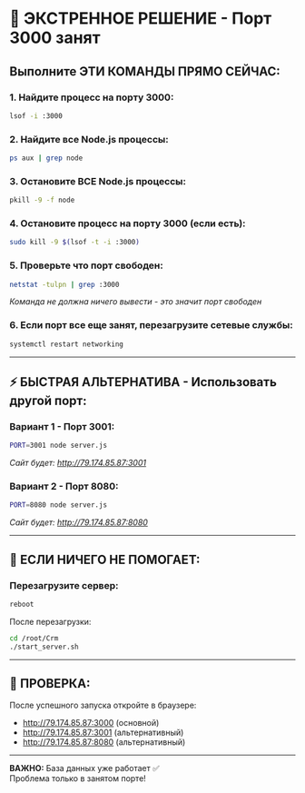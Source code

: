 # 🚨 ЭКСТРЕННОЕ РЕШЕНИЕ - Порт 3000 занят

## Выполните ЭТИ КОМАНДЫ ПРЯМО СЕЙЧАС:

### 1. Найдите процесс на порту 3000:
```bash
lsof -i :3000
```

### 2. Найдите все Node.js процессы:
```bash
ps aux | grep node
```

### 3. Остановите ВСЕ Node.js процессы:
```bash
pkill -9 -f node
```

### 4. Остановите процесс на порту 3000 (если есть):
```bash
sudo kill -9 $(lsof -t -i :3000)
```

### 5. Проверьте что порт свободен:
```bash
netstat -tulpn | grep :3000
```
*Команда не должна ничего вывести - это значит порт свободен*

### 6. Если порт все еще занят, перезагрузите сетевые службы:
```bash
systemctl restart networking
```

---

## ⚡ БЫСТРАЯ АЛЬТЕРНАТИВА - Использовать другой порт:

### Вариант 1 - Порт 3001:
```bash
PORT=3001 node server.js
```
*Сайт будет: http://79.174.85.87:3001*

### Вариант 2 - Порт 8080:
```bash
PORT=8080 node server.js
```
*Сайт будет: http://79.174.85.87:8080*

---

## 🔧 ЕСЛИ НИЧЕГО НЕ ПОМОГАЕТ:

### Перезагрузите сервер:
```bash
reboot
```

После перезагрузки:
```bash
cd /root/Crm
./start_server.sh
```

---

## 📱 ПРОВЕРКА:
После успешного запуска откройте в браузере:
- http://79.174.85.87:3000 (основной)
- http://79.174.85.87:3001 (альтернативный)
- http://79.174.85.87:8080 (альтернативный)

---

**ВАЖНО:** База данных уже работает ✅  
Проблема только в занятом порте!